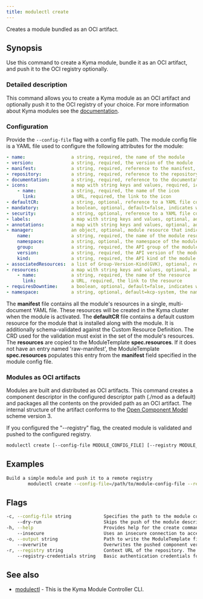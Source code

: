 ```yaml
---
title: modulectl create
---
```


Creates a module bundled as an OCI artifact.

## Synopsis

Use this command to create a Kyma module, bundle it as an OCI artifact, and push it to the OCI registry optionally.

### Detailed description

This command allows you to create a Kyma module as an OCI artifact and optionally push it to the OCI registry of your choice.
For more information about Kyma modules see the [documentation](https://kyma-project.io/#/06-modules/README).

### Configuration

Provide the `--config-file` flag with a config file path.
The module config file is a YAML file used to configure the following attributes for the module:

```yaml
- name:                 a string, required, the name of the module
- version:              a string, required, the version of the module
- manifest:             a string, required, reference to the manifest, must be a URL
- repository:           a string, required, reference to the repository, must be a URL
- documentation:        a string, required, reference to the documentation, must be a URL
- icons:                a map with string keys and values, required, icons used for UI
    - name:             a string, required, the name of the icon
      link:             a URL, required, the link to the icon
- defaultCR:            a string, optional, reference to a YAML file containing the default CR for the module, must be a URL
- mandatory:            a boolean, optional, default=false, indicates whether the module is mandatory to be installed on all clusters
- security:             a string, optional, reference to a YAML file containing the security scanners config, must be a local file path
- labels:               a map with string keys and values, optional, additional labels for the generated ModuleTemplate CR
- annotations:          a map with string keys and values, optional, additional annotations for the generated ModuleTemplate CR
- manager:              an object, optional, module resource that indicates the installation readiness of the module, typically the manager deployment of the module
    name:               a string, required, the name of the module resource
    namespace:          a string, optional, the namespace of the module resource
    group:              a string, required, the API group of the module resource
    version:            a string, required, the API version of the module resource
    kind:               a string, required, the API kind of the module resource
- associatedResources:  a list of Group-Version-Kind(GVK), optional, resources that should be cleaned up with the module deletion
- resources:            a map with string keys and values, optional, additional resources of the module that may be fetched
    - name:             a string, required, the name of the resource
      link:             a URL, required, the link to the resource
- requiresDowntime:     a boolean, optional, default=false, indicates whether the module requires downtime to support maintenance windows during module upgrades
- namespace:            a string, optional, default=kcp-system, the namespace where the ModuleTemplate will be deployed
```

The **manifest** file contains all the module's resources in a single, multi-document YAML file. These resources will be created in the Kyma cluster when the module is activated.
The **defaultCR** file contains a default custom resource for the module that is installed along with the module. It is additionally schema-validated against the Custom Resource Definition.
The CRD used for the validation must exist in the set of the module's resources.
The **resources** are copied to the ModuleTemplate **spec.resources**. If it does not have an entry named 'raw-manifest', the ModuleTemplate **spec.resources** populates this entry from the **manifest** field specified in the module config file.

### Modules as OCI artifacts
Modules are built and distributed as OCI artifacts. 
This command creates a component descriptor in the configured descriptor path (./mod as a default) and packages all the contents on the provided path as an OCI artifact.
The internal structure of the artifact conforms to the [Open Component Model](https://ocm.software/) scheme version 3.

If you configured the "--registry" flag, the created module is validated and pushed to the configured registry.


```bash
modulectl create [--config-file MODULE_CONFIG_FILE] [--registry MODULE_REGISTRY] [flags]
```

## Examples

```bash
Build a simple module and push it to a remote registry
		modulectl create --config-file=/path/to/module-config-file --registry http://localhost:5001/unsigned --insecure
```

## Flags

```bash
-c, --config-file string            Specifies the path to the module configuration file.
    --dry-run                       Skips the push of the module descriptor to the registry. Checks if the component version already exists in the registry and fails the command if it does and --overwrite is not set to true.
-h, --help                          Provides help for the create command.
    --insecure                      Uses an insecure connection to access the registry.
-o, --output string                 Path to write the ModuleTemplate file to, if the module is uploaded to a registry (default "template.yaml").
    --overwrite                     Overwrites the pushed component version if it already exists in the OCI registry. Use the flag ONLY for testing purposes.
-r, --registry string               Context URL of the repository. The repository URL will be automatically added to the repository contexts in the module descriptor.
    --registry-credentials string   Basic authentication credentials for the given repository in the <user:password> format.
```

## See also

* [modulectl](modulectl.md)	 - This is the Kyma Module Controller CLI.


